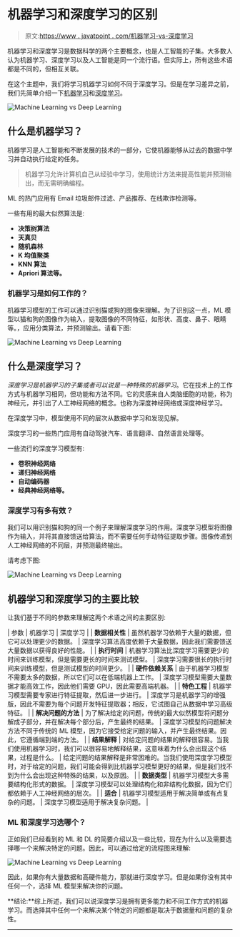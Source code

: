 # 机器学习和深度学习的区别

> 原文:[https://www . javatpoint . com/机器学习-vs-深度学习](https://www.javatpoint.com/machine-learning-vs-deep-learning)

机器学习和深度学习是数据科学的两个主要概念，也是人工智能的子集。大多数人认为机器学习、深度学习以及人工智能是同一个流行语。但实际上，所有这些术语都是不同的，但相互关联。

在这个主题中，我们将学习机器学习如何不同于深度学习。但是在学习差异之前，我们先简单介绍一下[机器学习](https://www.javatpoint.com/machine-learning)和[深度学习](https://www.javatpoint.com/deep-learning)。

![Machine Learning vs Deep Learning](../Images/34bf50c12ef2a1a99beb611c2a9cd29c.png)

## 什么是机器学习？

机器学习是人工智能和不断发展的技术的一部分，它使机器能够从过去的数据中学习并自动执行给定的任务。

> 机器学习允许计算机自己从经验中学习，使用统计方法来提高性能并预测输出，而无需明确编程。

ML 的热门应用有 Email 垃圾邮件过滤、产品推荐、在线欺诈检测等。

一些有用的最大似然算法是:

*   **决策树算法**
*   **天真贝**
*   **随机森林**
*   **K 均值聚类**
*   **KNN 算法**
*   **Apriori 算法等。**

### 机器学习是如何工作的？

机器学习模型的工作可以通过识别猫或狗的图像来理解。为了识别这一点，ML 模型以猫和狗的图像作为输入，提取图像的不同特征，如形状、高度、鼻子、眼睛等。，应用分类算法，并预测输出。请看下图:

![Machine Learning vs Deep Learning](../Images/1025bc9cb7c126e449993f6037d1ae43.png)

## 什么是深度学习？

*深度学习是机器学习的子集或者可以说是一种特殊的机器学习*。它在技术上的工作方式与机器学习相同，但功能和方法不同。它的灵感来自人类脑细胞的功能，称为神经元，并引出了人工神经网络的概念。也称为深度神经网络或深度神经学习。

在深度学习中，模型使用不同的层次从数据中学习和发现见解。

深度学习的一些热门应用有自动驾驶汽车、语言翻译、自然语言处理等。

一些流行的深度学习模型有:

*   **卷积神经网络**
*   **递归神经网络**
*   **自动编码器**
*   **经典神经网络等。**

### 深度学习有多有效？

我们可以用识别猫和狗的同一个例子来理解深度学习的作用。深度学习模型将图像作为输入，并将其直接馈送给算法，而不需要任何手动特征提取步骤。图像传递到人工神经网络的不同层，并预测最终输出。

请考虑下图:

![Machine Learning vs Deep Learning](../Images/765dd3141c913b6c622c83b0cc72bcc8.png)

## 机器学习和深度学习的主要比较

让我们基于不同的参数来理解这两个术语之间的主要区别:

| 参数 | 机器学习 | 深度学习 |
| **数据相关性** | 虽然机器学习依赖于大量的数据，但它可以处理更少的数据。 | 深度学习算法高度依赖于大量数据，因此我们需要馈送大量数据以获得良好的性能。 |
| **执行时间** | 机器学习算法比深度学习需要更少的时间来训练模型，但是需要更长的时间来测试模型。 | 深度学习需要很长的执行时间来训练模型，但是测试模型的时间更少。 |
| **硬件依赖关系** | 由于机器学习模型不需要太多的数据，所以它们可以在低端机器上工作。 | 深度学习模型需要大量数据才能高效工作，因此他们需要 GPU，因此需要高端机器。 |
| **特色工程** | 机器学习模型需要专家进行特征提取，然后进一步进行。 | 深度学习是机器学习的增强版，因此不需要为每个问题开发特征提取器；相反，它试图自己从数据中学习高级特征。 |
| **解决问题的方法** | 为了解决给定的问题，传统的最大似然模型将问题分解成子部分，并在解决每个部分后，产生最终的结果。 | 深度学习模型的问题解决方法不同于传统的 ML 模型，因为它接受给定问题的输入，并产生最终结果。因此，它遵循端到端的方法。 |
| **结果解释** | 对给定问题的结果的解释很容易。当我们使用机器学习时，我们可以很容易地解释结果，这意味着为什么会出现这个结果，过程是什么。 | 给定问题的结果解释是非常困难的。当我们使用深度学习模型时，对于给定的问题，我们可能会得到比机器学习模型更好的结果，但是我们找不到为什么会出现这种特殊的结果，以及原因。 |
| **数据类型** | 机器学习模型大多需要结构化形式的数据。 | 深度学习模型可以处理结构化和非结构化数据，因为它们都依赖于人工神经网络的层次。 |
| **适合** | 机器学习模型适用于解决简单或有点复杂的问题。 | 深度学习模型适用于解决复杂问题。 |

### ML 和深度学习选哪个？

正如我们已经看到的 ML 和 DL 的简要介绍以及一些比较，现在为什么以及需要选择哪一个来解决特定的问题。因此，可以通过给定的流程图来理解:

![Machine Learning vs Deep Learning](../Images/41fa06024ac1a042c4294ae701f1b5c1.png)

因此，如果你有大量数据和高硬件能力，那就进行深度学习。但是如果你没有其中任何一个，选择 ML 模型来解决你的问题。

**结论:**综上所述，我们可以说深度学习是拥有更多能力和不同工作方式的机器学习。而选择其中任何一个来解决某个特定的问题都是取决于数据量和问题的复杂性。

* * *